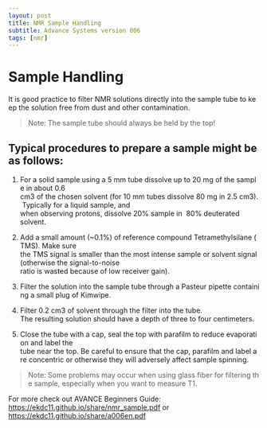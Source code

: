 ```yaml
---
layout: post
title: NMR Sample Handling
subtitle: Advance Systems version 006
tags: [nmr]
---
```


# Sample Handling
It is good practice to filter NMR solutions directly into the sample tube to keep the solution free from dust and other contamination.

> Note: The sample tube should always be held by the top!

## Typical procedures to prepare a sample might be as follows:
1. For a solid sample using a 5 mm tube dissolve up to 20 mg of the sample in about 0.6 cm3 of the chosen solvent (for 10 mm tubes dissolve 80 mg in 2.5 cm3). Typically for a liquid sample, and when observing protons, dissolve 20% sample in  80% deuterated solvent.

2.  Add a small amount (~0.1%) of reference compound Tetramethylsilane (TMS). Make sure the TMS signal is smaller than the most intense sample or solvent signal (otherwise the signal-to-noise ratio is wasted because of low receiver gain).

3. Filter the solution into the sample tube through a Pasteur pipette containing a small plug of Kimwipe.

4. Filter 0.2 cm3 of solvent through the filter into the tube. The resulting solution should have a depth of three to four centimeters.

5. Close the tube with a cap, seal the top with parafilm to reduce evaporation and label the tube near the top. Be careful to ensure that the cap, parafilm and label are concentric or otherwise they will adversely affect sample spinning.

> Note: Some problems may occur when using glass fiber for filtering the sample, especially when you want to measure T1.

For more check out AVANCE Beginners Guide: https://ekdc11.github.io/share/nmr_sample.pdf or https://ekdc11.github.io/share/a006en.pdf
